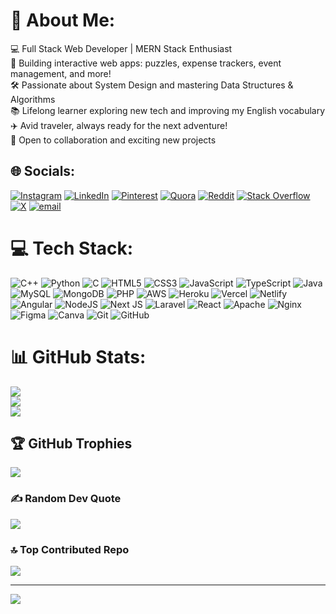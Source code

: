 # 💫 About Me:
💻 Full Stack Web Developer | MERN Stack Enthusiast<br>🧩 Building interactive web apps: puzzles, expense trackers, event management, and more!<br>🛠️ Passionate about System Design and mastering Data Structures & Algorithms<br>📚 Lifelong learner exploring new tech and improving my English vocabulary<br>✈️ Avid traveler, always ready for the next adventure!<br>🚀 Open to collaboration and exciting new projects


## 🌐 Socials:
[![Instagram](https://img.shields.io/badge/Instagram-%23E4405F.svg?logo=Instagram&logoColor=white)](https://instagram.com/notjatinbaghel) [![LinkedIn](https://img.shields.io/badge/LinkedIn-%230077B5.svg?logo=linkedin&logoColor=white)](https://linkedin.com/in/jatin-baghel) [![Pinterest](https://img.shields.io/badge/Pinterest-%23E60023.svg?logo=Pinterest&logoColor=white)](https://pinterest.com/thejatinbaghel) [![Quora](https://img.shields.io/badge/Quora-%23B92B27.svg?logo=Quora&logoColor=white)](https://quora.com/profile/thejatinbaghel) [![Reddit](https://img.shields.io/badge/Reddit-%23FF4500.svg?logo=Reddit&logoColor=white)](https://reddit.com/user/thejatinbaghel) [![Stack Overflow](https://img.shields.io/badge/-Stackoverflow-FE7A16?logo=stack-overflow&logoColor=white)](https://stackoverflow.com/users/thejatinbaghle) [![X](https://img.shields.io/badge/X-black.svg?logo=X&logoColor=white)](https://x.com/thejatinbaghel) [![email](https://img.shields.io/badge/Email-D14836?logo=gmail&logoColor=white)](mailto:baghelj008@gmail.com) 

# 💻 Tech Stack:
![C++](https://img.shields.io/badge/c++-%2300599C.svg?style=for-the-badge&logo=c%2B%2B&logoColor=white) ![Python](https://img.shields.io/badge/python-3670A0?style=for-the-badge&logo=python&logoColor=ffdd54) ![C](https://img.shields.io/badge/c-%2300599C.svg?style=for-the-badge&logo=c&logoColor=white) ![HTML5](https://img.shields.io/badge/html5-%23E34F26.svg?style=for-the-badge&logo=html5&logoColor=white) ![CSS3](https://img.shields.io/badge/css3-%231572B6.svg?style=for-the-badge&logo=css3&logoColor=white) ![JavaScript](https://img.shields.io/badge/javascript-%23323330.svg?style=for-the-badge&logo=javascript&logoColor=%23F7DF1E) ![TypeScript](https://img.shields.io/badge/typescript-%23007ACC.svg?style=for-the-badge&logo=typescript&logoColor=white) ![Java](https://img.shields.io/badge/java-%23ED8B00.svg?style=for-the-badge&logo=openjdk&logoColor=white) ![MySQL](https://img.shields.io/badge/mysql-4479A1.svg?style=for-the-badge&logo=mysql&logoColor=white) ![MongoDB](https://img.shields.io/badge/MongoDB-%234ea94b.svg?style=for-the-badge&logo=mongodb&logoColor=white) ![PHP](https://img.shields.io/badge/php-%23777BB4.svg?style=for-the-badge&logo=php&logoColor=white) ![AWS](https://img.shields.io/badge/AWS-%23FF9900.svg?style=for-the-badge&logo=amazon-aws&logoColor=white) ![Heroku](https://img.shields.io/badge/heroku-%23430098.svg?style=for-the-badge&logo=heroku&logoColor=white) ![Vercel](https://img.shields.io/badge/vercel-%23000000.svg?style=for-the-badge&logo=vercel&logoColor=white) ![Netlify](https://img.shields.io/badge/netlify-%23000000.svg?style=for-the-badge&logo=netlify&logoColor=#00C7B7) ![Angular](https://img.shields.io/badge/angular-%23DD0031.svg?style=for-the-badge&logo=angular&logoColor=white) ![NodeJS](https://img.shields.io/badge/node.js-6DA55F?style=for-the-badge&logo=node.js&logoColor=white) ![Next JS](https://img.shields.io/badge/Next-black?style=for-the-badge&logo=next.js&logoColor=white) ![Laravel](https://img.shields.io/badge/laravel-%23FF2D20.svg?style=for-the-badge&logo=laravel&logoColor=white) ![React](https://img.shields.io/badge/react-%2320232a.svg?style=for-the-badge&logo=react&logoColor=%2361DAFB) ![Apache](https://img.shields.io/badge/apache-%23D42029.svg?style=for-the-badge&logo=apache&logoColor=white) ![Nginx](https://img.shields.io/badge/nginx-%23009639.svg?style=for-the-badge&logo=nginx&logoColor=white) ![Figma](https://img.shields.io/badge/figma-%23F24E1E.svg?style=for-the-badge&logo=figma&logoColor=white) ![Canva](https://img.shields.io/badge/Canva-%2300C4CC.svg?style=for-the-badge&logo=Canva&logoColor=white) ![Git](https://img.shields.io/badge/git-%23F05033.svg?style=for-the-badge&logo=git&logoColor=white) ![GitHub](https://img.shields.io/badge/github-%23121011.svg?style=for-the-badge&logo=github&logoColor=white)
# 📊 GitHub Stats:
![](https://github-readme-stats.vercel.app/api?username=thejatinbaghel&theme=dark&hide_border=false&include_all_commits=false&count_private=false)<br/>
![](https://github-readme-streak-stats.herokuapp.com/?user=thejatinbaghel&theme=dark&hide_border=false)<br/>
![](https://github-readme-stats.vercel.app/api/top-langs/?username=thejatinbaghel&theme=dark&hide_border=false&include_all_commits=false&count_private=false&layout=compact)

## 🏆 GitHub Trophies
![](https://github-profile-trophy.vercel.app/?username=thejatinbaghel&theme=radical&no-frame=false&no-bg=true&margin-w=4)

### ✍️ Random Dev Quote
![](https://quotes-github-readme.vercel.app/api?type=horizontal&theme=radical)

### 🔝 Top Contributed Repo
![](https://github-contributor-stats.vercel.app/api?username=thejatinbaghel&limit=5&theme=dark&combine_all_yearly_contributions=true)

---
[![](https://visitcount.itsvg.in/api?id=thejatinbaghel&icon=0&color=0)](https://visitcount.itsvg.in)

<!-- Proudly created with GPRM ( https://gprm.itsvg.in ) -->
